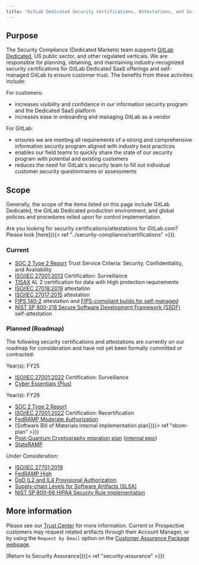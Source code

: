 ```yaml
---
title: "GitLab Dedicated Security Certifications, Attestations, and Initiatives"
---
```


## Purpose

The Security Compliance (Dedicated Markets) team supports [GitLab Dedicated](https://docs.gitlab.com/ee/subscriptions/gitlab_dedicated/), US public sector, and other regulated verticals. We are responsible for planning, obtaining, and maintaining industry-recognized security certifications for GitLab Dedicated SaaS offerings and self-managed GitLab to ensure customer trust. The benefits from these activities include:

For customers:

- increases visibility and confidence in our information security program and the Dedicated SaaS platform
- increases ease in onboarding and managing GitLab as a vendor

For GitLab:

- ensures we are meeting all requirements of a strong and comprehensive information security program aligned with industry best practices
- enables our field teams to quickly share the state of our security program with potential and existing customers
- reduces the need for GitLab's security team to fill out individual customer security questionnaires or assessments

## Scope

Generally, the scope of the items listed on this page include GitLab Dedicated, the GitLab Dedicated production environment, and global policies and procedures relied upon for control implementation.

Are you looking for security certifications/attestations for GitLab.com? Please look [here]({{< ref "../security-compliance/certifications" >}}).

### Current

- [SOC 2 Type 2 Report](https://www.aicpa-cima.com/topic/audit-assurance/audit-and-assurance-greater-than-soc-2) Trust Service Criteria: Security, Confidentiality, and Availability
- [ISO/IEC 27001:2013](https://www.iso.org/isoiec-27001-information-security.html) Certification: Surveillance
- [TISAX](https://portal.enx.com/en-US/TISAX/) AL 2 certification for data with High protection requirements
- [ISO/IEC 27018:2019](https://www.iso.org/standard/76559.html) attestation
- [ISO/IEC 27017:2015](https://www.iso.org/standard/43757.html) attestation
- [FIPS 140-2](https://csrc.nist.gov/publications/detail/fips/140/2/final) attestation and [FIPS-compliant builds for self-managed](https://docs.gitlab.com/ee/development/fips_compliance.html#fips-compliance)
- [NIST SP 800-218 Secure Software Development Framework (SSDF)](https://csrc.nist.gov/publications/detail/sp/800-218/final) self-attestation

### Planned (Roadmap)

The following security certifications and attestations are currently on our roadmap for consideration and have not yet been formally committed or contracted:

Year(s): FY25

- [ISO/IEC 27001:2022](https://www.iso.org/isoiec-27001-information-security.html) Certification: Surveillance
- [Cyber Essentials (Plus)](https://www.ncsc.gov.uk/cyberessentials/overview)

Year(s): FY26

- [SOC 2 Type 2 Report](https://www.aicpa.org/interestareas/frc/assuranceadvisoryservices/aicpasoc2report.html)
- [ISO/IEC 27001:2022](https://www.iso.org/isoiec-27001-information-security.html) Certification: Recertification
- [FedRAMP Moderate Authorization](https://www.fedramp.gov/)
- [Software Bill of Materials internal implementation plan]({{< ref "sbom-plan" >}})
- [Post-Quantum Cryptography migration plan](https://media.defense.gov/2023/Aug/21/2003284212/-1/-1/0/CSI-QUANTUM-READINESS.PDF) ([internal epic](https://gitlab.com/groups/gitlab-org/-/epics/11364))
- [StateRAMP](https://stateramp.org/)

Under Consideration:

- [ISO/IEC 27701:2019](https://www.iso.org/standard/71670.html)
- [FedRAMP High](https://www.fedramp.gov/)
- [DoD IL2 and IL4 Provisional Authorization](https://public.cyber.mil/dccs/)
- [Supply-chain Levels for Software Artifacts (SLSA)](http://slsa.dev/)
- [NIST SP 800-66 HIPAA Security Rule implementation](https://csrc.nist.gov/publications/detail/sp/800-66/rev-1/final)

## More information

Please see our [Trust Center](https://about.gitlab.com/security/) for more information. Current or Prospective customers may request related artifacts through their Account Manager, or by using the `Request by Email` option on the [Customer Assurance Package webpage](https://about.gitlab.com/security/cap/).

[Return to Security Assurance]({{< ref "security-assurance" >}})
